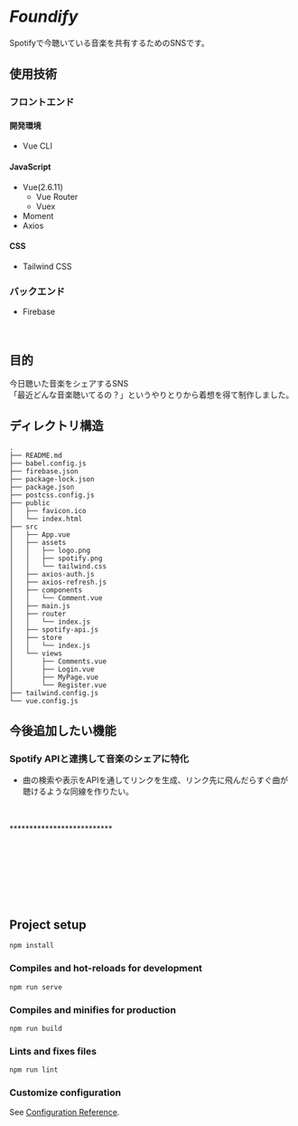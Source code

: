 # ***Foundify***
Spotifyで今聴いている音楽を共有するためのSNSです。
<br>

## 使用技術
### フロントエンド
#### 開発環境
- Vue CLI
#### JavaScript
- Vue(2.6.11)
  - Vue Router
  - Vuex
- Moment
- Axios
#### CSS
- Tailwind CSS


### バックエンド
- Firebase

<br>

## 目的
今日聴いた音楽をシェアするSNS<br>
「最近どんな音楽聴いてるの？」というやりとりから着想を得て制作しました。
<br>

## ディレクトリ構造
~~~
.
├── README.md
├── babel.config.js
├── firebase.json
├── package-lock.json
├── package.json
├── postcss.config.js
├── public
│   ├── favicon.ico
│   └── index.html
├── src
│   ├── App.vue
│   ├── assets
│   │   ├── logo.png
│   │   ├── spotify.png
│   │   └── tailwind.css
│   ├── axios-auth.js
│   ├── axios-refresh.js
│   ├── components
│   │   └── Comment.vue
│   ├── main.js
│   ├── router
│   │   └── index.js
│   ├── spotify-api.js
│   ├── store
│   │   └── index.js
│   └── views
│       ├── Comments.vue
│       ├── Login.vue
│       ├── MyPage.vue
│       └── Register.vue
├── tailwind.config.js
└── vue.config.js
~~~

## 今後追加したい機能
### Spotify APIと連携して音楽のシェアに特化
- 曲の検索や表示をAPIを通してリンクを生成、リンク先に飛んだらすぐ曲が聴けるような同線を作りたい。


<br>
<br>
**************************

<br>
<br>
<br>
<br>
<br>
<br>
<br>
<br>

## Project setup
```
npm install
```

### Compiles and hot-reloads for development
```
npm run serve
```

### Compiles and minifies for production
```
npm run build
```

### Lints and fixes files
```
npm run lint
```

### Customize configuration
See [Configuration Reference](https://cli.vuejs.org/config/).
